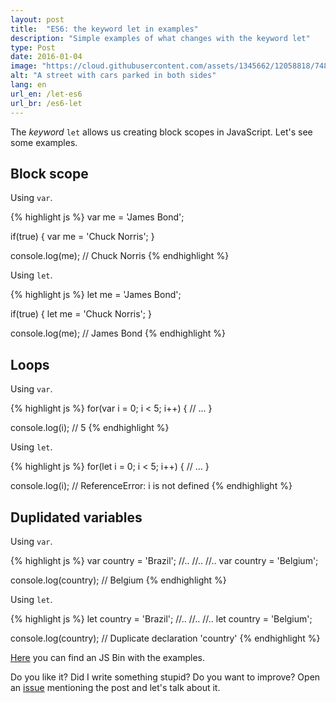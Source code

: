```yaml
---
layout: post
title:  "ES6: the keyword let in examples"
description: "Simple examples of what changes with the keyword let"
type: Post
date: 2016-01-04
image: "https://cloud.githubusercontent.com/assets/1345662/12058818/748fa0b0-af37-11e5-88ee-f6e2b1e33fc5.jpg"
alt: "A street with cars parked in both sides"
lang: en
url_en: /let-es6
url_br: /es6-let
---
```


The *keyword* `let` allows us creating block scopes in JavaScript. Let's see some examples.

## Block scope

Using `var`.

{% highlight js %}
var me = 'James Bond';

if(true) {
  var me = 'Chuck Norris';
}

console.log(me);
// Chuck Norris
{% endhighlight  %}

Using `let`.

{% highlight js %}
let me = 'James Bond';

if(true) {
  let me = 'Chuck Norris';
}

console.log(me);
// James Bond
{% endhighlight  %}

## Loops

Using `var`.

{% highlight js %}
for(var i = 0; i < 5; i++) {
  // ...
}

console.log(i);
// 5
{% endhighlight %}

Using `let`.

{% highlight js %}
for(let i = 0; i < 5; i++) {
  // ...
}

console.log(i);
// ReferenceError: i is not defined
{% endhighlight %}

## Duplidated variables

Using `var`.

{% highlight js %}
var country = 'Brazil';
//..
//..
//..
var country = 'Belgium';

console.log(country);
// Belgium
{% endhighlight %}

Using `let`.

{% highlight js %}
let country = 'Brazil';
//..
//..
//..
let country = 'Belgium';

console.log(country);
// Duplicate declaration 'country'
{% endhighlight %}

[Here](https://jsbin.com/nifetib/edit?js,console) you can find an JS Bin with the examples.

Do you like it? Did I write something stupid? Do you want to improve? Open an [issue](https://github.com/raphaelfabeni/raphaelfabeni.github.io/issues) mentioning the post and let's talk about it.
